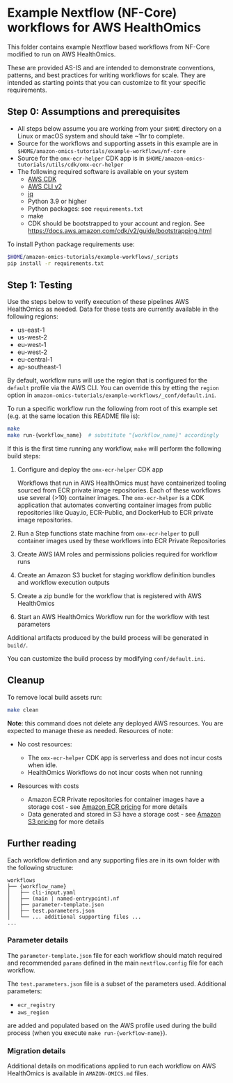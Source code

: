 # Example Nextflow (NF-Core) workflows for AWS HealthOmics

This folder contains example Nextflow based workflows from NF-Core modified to run on AWS HealthOmics.

These are provided AS-IS and are intended to demonstrate conventions, patterns, and best practices for writing workflows for scale. They are intended as starting points that you can customize to fit your specific requirements.

## Step 0: Assumptions and prerequisites
- All steps below assume you are working from your `$HOME` directory on a Linux or macOS system and should take ~1hr to complete.
- Source for the workflows and supporting assets in this example are in `$HOME/amazon-omics-tutorials/example-workflows/nf-core`
- Source for the `omx-ecr-helper` CDK app is in `$HOME/amazon-omics-tutorials/utils/cdk/omx-ecr-helper`
- The following required software is available on your system
    - [AWS CDK](https://aws.amazon.com/cdk/)
    - [AWS CLI v2](https://aws.amazon.com/cli/)
    - [jq](https://stedolan.github.io/jq/)
    - Python 3.9 or higher
    - Python packages: see `requirements.txt`
    - make
    - CDK should be bootstrapped to your account and region. See https://docs.aws.amazon.com/cdk/v2/guide/bootstrapping.html

To install Python package requirements use:
```bash
$HOME/amazon-omics-tutorials/example-workflows/_scripts
pip install -r requirements.txt
```

## Step 1: Testing

Use the steps below to verify execution of these pipelines AWS HealthOmics as needed. Data for these tests are currently available in the following regions:

- us-east-1
- us-west-2
- eu-west-1
- eu-west-2
- eu-central-1
- ap-southeast-1

By default, workflow runs will use the region that is configured for the `default` profile via the AWS CLI. You can override this by etting the `region` option in `amazon-omics-tutorials/example-workflows/_conf/default.ini`.

To run a specific workflow run the following from root of this example set (e.g. at the same location this README file is):

```bash
make
make run-{workflow_name}  # substitute "{workflow_name}" accordingly
```

If this is the first time running any workflow, `make` will perform the following build steps: 

1. Configure and deploy the `omx-ecr-helper` CDK app

   Workflows that run in AWS HealthOmics must have containerized tooling sourced from ECR private image repositories. Each of these workflows use several (>10) container images. The `omx-ecr-helper` is a CDK application that automates converting container images from public repositories like Quay.io, ECR-Public, and DockerHub to ECR private image repositories.

2. Run a Step functions state machine from `omx-ecr-helper` to pull container images used by these workflows into ECR Private Repositories
3. Create AWS IAM roles and permissions policies required for workflow runs
4. Create an Amazon S3 bucket for staging workflow definition bundles and workflow execution outputs
5. Create a zip bundle for the workflow that is registered with AWS HealthOmics
6. Start an AWS HealthOmics Workflow run for the workflow with test parameters

Additional artifacts produced by the build process will be generated in `build/`.

You can customize the build process by modifying `conf/default.ini`.

## Cleanup
To remove local build assets run:

```bash
make clean
```

**Note**: this command does not delete any deployed AWS resources. You are expected to manage these as needed. Resources of note:

- No cost resources:
    - The `omx-ecr-helper` CDK app is serverless and does not incur costs when idle.
    - HealthOmics Workflows do not incur costs when not running

- Resources with costs
    - Amazon ECR Private repositories for container images have a storage cost - see [Amazon ECR pricing](https://aws.amazon.com/ecr/pricing/) for more details
    - Data generated and stored in S3 have a storage cost - see [Amazon S3 pricing](https://aws.amazon.com/s3/pricing/) for more details

## Further reading
Each workflow defintion and any supporting files are in its own folder with the following structure:

```text
workflows
├── {workflow_name}
│   ├── cli-input.yaml
│   ├── (main | named-entrypoint).nf
│   ├── parameter-template.json
│   ├── test.parameters.json
│   └── ... additional supporting files ...
...
```

### Parameter details

The `parameter-template.json` file for each workflow should match required and recommended `params` defined in the main `nextflow.config` file for each workflow.

The `test.parameters.json` file is a subset of the parameters used. Additional parameters:

- `ecr_registry`
- `aws_region`

are added and populated based on the AWS profile used during the build process (when you execute `make run-{workflow-name}`).


### Migration details

Additional details on modifications applied to run each workflow on AWS HealthOmics is available in `AMAZON-OMICS.md` files.